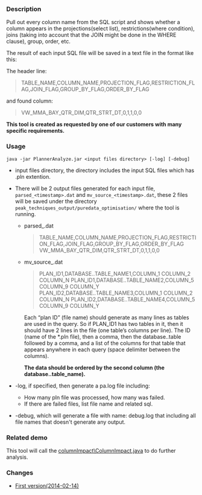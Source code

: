 ### Description
Pull out every column name from the SQL script and shows whether a column 
appears in the projections(select list), restrictions(where condition), 
joins (taking into account that the JOIN might be done in the WHERE clause), group, order, etc.

The result of each input SQL file will be saved in a text file in the format like this:

The header line:

>TABLE_NAME,COLUMN_NAME,PROJECTION_FLAG,RESTRICTION_FLAG,JOIN_FLAG,GROUP_BY_FLAG,ORDER_BY_FLAG

and found column:

>VW_MMA_BAY_QTR_DIM,QTR_STRT_DT,0,1,1,0,0

**This tool is created as requested by one of our customers with many specific requirements.**


### Usage
`java -jar PlannerAnalyze.jar <input files directory> [-log] [-debug]`

* input files directory, the directory includes the input SQL files which has .pln extention.
* There will be 2 output files generated for each input file, `parsed_<timestamp>.dat` and  `mv_source_<timestamp>.dat`,
these 2 files will be saved under the directory `peak_techniques_output/puredata_optimisation/` where the tool is running.
    * parsed_<timestamp>.dat
		>TABLE_NAME,COLUMN_NAME,PROJECTION_FLAG,RESTRICTION_FLAG,JOIN_FLAG,GROUP_BY_FLAG,ORDER_BY_FLAG
		>VW_MMA_BAY_QTR_DIM,QTR_STRT_DT,0,1,1,0,0

    * mv_source_<timestamp>.dat
		> PLAN_ID1,DATABASE..TABLE_NAME1,COLUMN_1 COLUMN_2 COLUMN_N
		> PLAN_ID1,DATABASE..TABLE_NAME2,COLUMN_5 COLUMN_9 COLUMN_Y
		> PLAN_ID2,DATABASE..TABLE_NAME3,COLUMN_1 COLUMN_2 COLUMN_N
		> PLAN_ID2,DATABASE..TABLE_NAME4,COLUMN_5 COLUMN_9 COLUMN_Y

		Each “plan ID” (file name) should generate as many lines as tables are used in the
		query. So if PLAN_ID1 has two tables in it, then it should have 2 lines in the file
		(one table’s columns per line). The ID (name of the *.pln file), then a comma, then
		the database..table followed by a comma, and a list of the columns for that table
		that appears anywhere in each query (space delimiter between the columns).

		**The data should be ordered by the second column (the database..table_name).**
  
* -log, if specified, then generate a pa.log file including:
    * How many pln file was processed, how many was failed.
    * If there are failed files, list file name and related sql.
	

* -debug, which will generate a file with name: debug.log that including all file names that doesn't generate any output.  

### Related demo
This tool will call the [columnImpact\ColumnImpact.java](../columnImpact) to do further analysis.

### Changes
* [First version(2014-02-14)](https://github.com/sqlparser/wings/issues/255) 